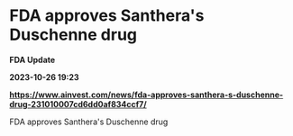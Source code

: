 # FDA approves Santhera's Duschenne drug
**FDA Update**

**2023-10-26 19:23**

**https://www.ainvest.com/news/fda-approves-santhera-s-duschenne-drug-231010007cd6dd0af834ccf7/**

FDA approves Santhera's Duschenne drug